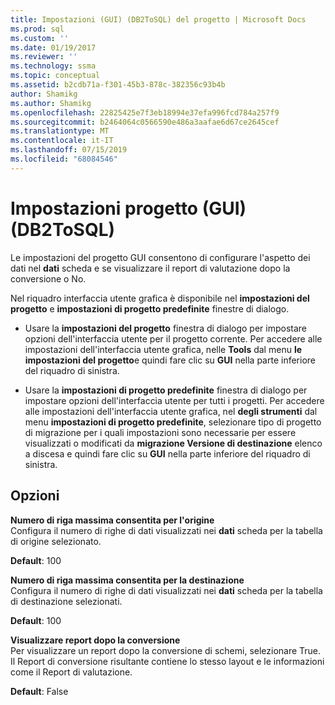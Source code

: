 ```yaml
---
title: Impostazioni (GUI) (DB2ToSQL) del progetto | Microsoft Docs
ms.prod: sql
ms.custom: ''
ms.date: 01/19/2017
ms.reviewer: ''
ms.technology: ssma
ms.topic: conceptual
ms.assetid: b2cdb71a-f301-45b3-878c-382356c93b4b
author: Shamikg
ms.author: Shamikg
ms.openlocfilehash: 22825425e7f3eb18994e37efa996fcd784a257f9
ms.sourcegitcommit: b2464064c0566590e486a3aafae6d67ce2645cef
ms.translationtype: MT
ms.contentlocale: it-IT
ms.lasthandoff: 07/15/2019
ms.locfileid: "68084546"
---
```

# <a name="project-settings-gui-db2tosql"></a>Impostazioni progetto (GUI) (DB2ToSQL)
Le impostazioni del progetto GUI consentono di configurare l'aspetto dei dati nel **dati** scheda e se visualizzare il report di valutazione dopo la conversione o No.  
  
Nel riquadro interfaccia utente grafica è disponibile nel **impostazioni del progetto** e **impostazioni di progetto predefinite** finestre di dialogo.  
  
-   Usare la **impostazioni del progetto** finestra di dialogo per impostare opzioni dell'interfaccia utente per il progetto corrente. Per accedere alle impostazioni dell'interfaccia utente grafica, nelle **Tools** dal menu **le impostazioni del progetto**e quindi fare clic su **GUI** nella parte inferiore del riquadro di sinistra.  
  
-   Usare la **impostazioni di progetto predefinite** finestra di dialogo per impostare opzioni dell'interfaccia utente per tutti i progetti. Per accedere alle impostazioni dell'interfaccia utente grafica, nel **degli strumenti** dal menu **impostazioni di progetto predefinite**, selezionare tipo di progetto di migrazione per i quali impostazioni sono necessarie per essere visualizzati o modificati da **migrazione Versione di destinazione** elenco a discesa e quindi fare clic su **GUI** nella parte inferiore del riquadro di sinistra.  
  
## <a name="options"></a>Opzioni  
**Numero di riga massima consentita per l'origine**  
Configura il numero di righe di dati visualizzati nei **dati** scheda per la tabella di origine selezionato.  
  
**Default**: 100  
  
**Numero di riga massima consentita per la destinazione**  
Configura il numero di righe di dati visualizzati nei **dati** scheda per la tabella di destinazione selezionati.  
  
**Default**: 100  
  
**Visualizzare report dopo la conversione**  
Per visualizzare un report dopo la conversione di schemi, selezionare True. Il Report di conversione risultante contiene lo stesso layout e le informazioni come il Report di valutazione.  
  
**Default**: False  
  
